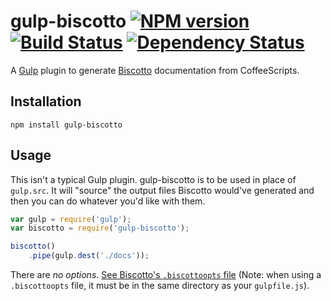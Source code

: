 gulp-biscotto [![NPM version][npm-image]][npm-url] [![Build Status][travis-image]][travis-url] [![Dependency Status][depstat-image]][depstat-url]
=============

A [Gulp](https://github.com/gulpjs/gulp) plugin to generate [Biscotto](https://github.com/atom/biscotto) documentation from CoffeeScripts.

## Installation

`npm install gulp-biscotto`

## Usage
This isn't a typical Gulp plugin. gulp-biscotto is to be used in place of `gulp.src`. It will "source" the output files Biscotto would've generated and then you can do whatever you'd like with them.

```javascript
var gulp = require('gulp');
var biscotto = require('gulp-biscotto');

biscotto()
    .pipe(gulp.dest('./docs'));
```

There are *no options*. [See Biscotto's `.biscottoopts` file](https://github.com/atom/biscotto#project-defaults) (Note: when using a `.biscottoopts` file, it must be in the same directory as your `gulpfile.js`).

[npm-url]: https://npmjs.org/package/gulp-biscotto
[npm-image]: https://badge.fury.io/js/gulp-biscotto.png

[travis-url]: http://travis-ci.org/adam-lynch/gulp-biscotto
[travis-image]: http://img.shields.io/travis/adam-lynch/gulp-biscotto.svg?style=flat

[depstat-url]: https://david-dm.org/adam-lynch/gulp-biscotto
[depstat-image]: https://david-dm.org/adam-lynch/gulp-biscotto.png